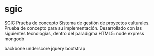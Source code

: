 sgic
====

SGIC Prueba de concepto
Sistema de gestión de proyectos culturales. Prueba de concepto para su implementación.
Desarrollado con las siguientes tecnologías, dentro del paradigma HTML5:
node
express
mongodb

backbone
underscore
jquery
bootstrap
